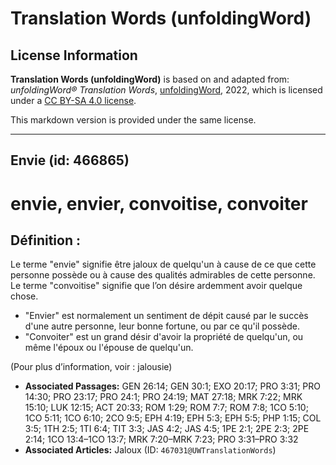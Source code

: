 # Translation Words (unfoldingWord)

## License Information

**Translation Words (unfoldingWord)** is based on and adapted from: _unfoldingWord® Translation Words_, [unfoldingWord](https://unfoldingword.org/utw), 2022, which is licensed under a [CC BY-SA 4.0 license](https://creativecommons.org/licenses/by-sa/4.0/legalcode.en).

This markdown version is provided under the same license.



--------------------------------

## Envie (id: 466865)

envie, envier, convoitise, convoiter
====================================

Définition :
------------

Le terme "envie" signifie être jaloux de quelqu'un à cause de ce que cette personne possède ou à cause des qualités admirables de cette personne. Le terme "convoitise" signifie que l’on désire ardemment avoir quelque chose.

* "Envier" est normalement un sentiment de dépit causé par le succès d'une autre personne, leur bonne fortune, ou par ce qu'il possède.
* "Convoiter" est un grand désir d'avoir la propriété de quelqu'un, ou même l'époux ou l'épouse de quelqu'un.

(Pour plus d’information, voir : jalousie)

* **Associated Passages:** GEN 26:14; GEN 30:1; EXO 20:17; PRO 3:31; PRO 14:30; PRO 23:17; PRO 24:1; PRO 24:19; MAT 27:18; MRK 7:22; MRK 15:10; LUK 12:15; ACT 20:33; ROM 1:29; ROM 7:7; ROM 7:8; 1CO 5:10; 1CO 5:11; 1CO 6:10; 2CO 9:5; EPH 4:19; EPH 5:3; EPH 5:5; PHP 1:15; COL 3:5; 1TH 2:5; 1TI 6:4; TIT 3:3; JAS 4:2; JAS 4:5; 1PE 2:1; 2PE 2:3; 2PE 2:14; 1CO 13:4–1CO 13:7; MRK 7:20–MRK 7:23; PRO 3:31–PRO 3:32
* **Associated Articles:** Jaloux (ID: `467031@UWTranslationWords`)

